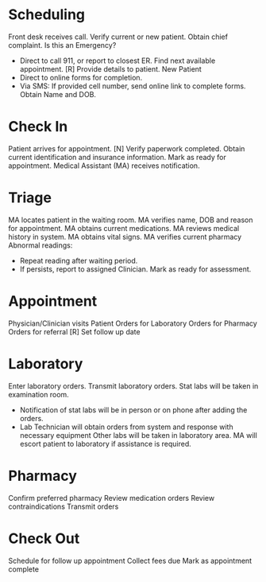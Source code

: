 # Scheduling
Front desk receives call.
Verify current or new patient.
Obtain chief complaint.
Is this an Emergency?
- Direct to call 911, or report to closest ER.
Find next available appointment.
[R] Provide details to patient.
New Patient
- Direct to online forms for completion.
- Via SMS: If provided cell number, send online link to complete forms.
Obtain Name and DOB.
# Check In
Patient arrives for appointment.
[N] Verify paperwork completed.
Obtain current identification and insurance information.
Mark as ready for appointment.
Medical Assistant (MA) receives notification.
# Triage
MA locates patient in the waiting room.
MA verifies name, DOB and reason for appointment.
MA obtains current medications.
MA reviews medical history in system.
MA obtains vital signs.
MA verifies current pharmacy
Abnormal readings:
- Repeat reading after waiting period.
- If persists, report to assigned Clinician.
Mark as ready for assessment.
# Appointment
Physician/Clinician visits Patient
Orders for Laboratory
Orders for Pharmacy
Orders for referral
[R] Set follow up date
# Laboratory
Enter laboratory orders.
Transmit laboratory orders.
Stat labs will be taken in examination room.
- Notification of stat labs will be in person or on phone after adding the orders.
- Lab Technician will obtain orders from system and response with necessary equipment
Other labs will be taken in laboratory area.
MA will escort patient to laboratory if assistance is required.
# Pharmacy
Confirm preferred pharmacy
Review medication orders
Review contraindications
Transmit orders
# Check Out
Schedule for follow up appointment
Collect fees due
Mark as appointment complete